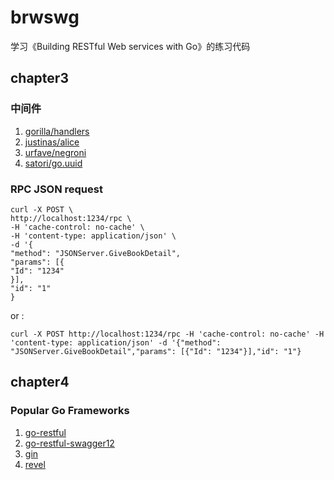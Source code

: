 # brwswg

学习《Building RESTful Web services with Go》的练习代码

## chapter3

### 中间件

1. [gorilla/handlers](https://github.com/gorilla/handlers)
2. [justinas/alice](https://github.com/justinas/alice)
3. [urfave/negroni](https://github.com/urfave/negroni)
3. [satori/go.uuid](http://github.com/satori/go.uuid)

### RPC JSON request

```shell
curl -X POST \
http://localhost:1234/rpc \
-H 'cache-control: no-cache' \
-H 'content-type: application/json' \
-d '{
"method": "JSONServer.GiveBookDetail",
"params": [{
"Id": "1234"
}],
"id": "1"
}
```

or :

```shell
curl -X POST http://localhost:1234/rpc -H 'cache-control: no-cache' -H 'content-type: application/json' -d '{"method": "JSONServer.GiveBookDetail","params": [{"Id": "1234"}],"id": "1"}
```

## chapter4

### Popular Go Frameworks

1. [go-restful](https://github.com/emicklei/go-restful)
2. [go-restful-swagger12](https://github.com/emicklei/go-restful-swagger12)
3. [gin](https://github.com/gin-gonic/gin)
3. [revel](https://github.com/revel/revel)
